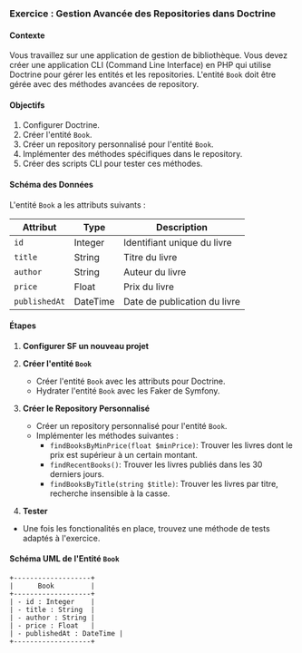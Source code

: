 ### Exercice : Gestion Avancée des Repositories dans Doctrine

#### Contexte
Vous travaillez sur une application de gestion de bibliothèque. Vous devez créer une application CLI (Command Line Interface) en PHP qui utilise Doctrine pour gérer les entités et les repositories. L'entité `Book` doit être gérée avec des méthodes avancées de repository.

#### Objectifs
1. Configurer Doctrine.
2. Créer l'entité `Book`.
3. Créer un repository personnalisé pour l'entité `Book`.
4. Implémenter des méthodes spécifiques dans le repository.
5. Créer des scripts CLI pour tester ces méthodes.

#### Schéma des Données
L'entité `Book` a les attributs suivants :

| Attribut      | Type        | Description                         |
|---------------|-------------|-------------------------------------|
| `id`          | Integer     | Identifiant unique du livre         |
| `title`       | String      | Titre du livre                      |
| `author`      | String      | Auteur du livre                     |
| `price`       | Float       | Prix du livre                       |
| `publishedAt` | DateTime    | Date de publication du livre        |

#### Étapes

1. **Configurer SF un nouveau projet**

2. **Créer l'entité `Book`**

   - Créer l'entité `Book` avec les attributs pour Doctrine.
   - Hydrater l'entité `Book` avec les Faker de Symfony.

3. **Créer le Repository Personnalisé**

   - Créer un repository personnalisé pour l'entité `Book`.
   - Implémenter les méthodes suivantes :
     - `findBooksByMinPrice(float $minPrice)`: Trouver les livres dont le prix est supérieur à un certain montant.
     - `findRecentBooks()`: Trouver les livres publiés dans les 30 derniers jours.
     - `findBooksByTitle(string $title)`: Trouver les livres par titre, recherche insensible à la casse.

4. **Tester**

- Une fois les fonctionalités en place, trouvez une méthode de tests adaptés à l'exercice.

#### Schéma UML de l'Entité `Book`

```
+-------------------+
|      Book         |
+-------------------+
| - id : Integer    |
| - title : String  |
| - author : String |
| - price : Float   |
| - publishedAt : DateTime |
+-------------------+
```
